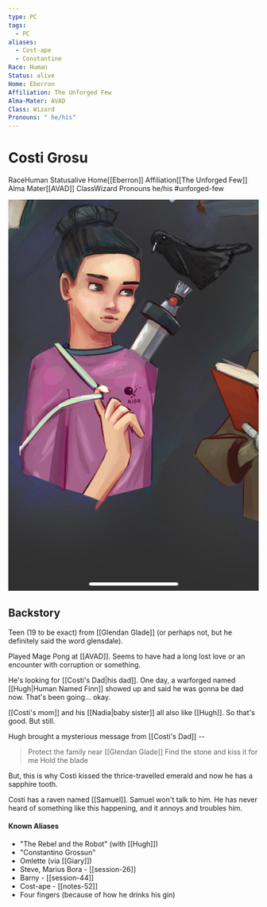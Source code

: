 ```yaml
---
type: PC
tags:
  - PC
aliases:
  - Cost-ape
  - Constantine
Race: Human
Status: alive
Home: Eberron
Affiliation: The Unforged Few
Alma-Mater: AVAD
Class: Wizard
Pronouns: " he/his"
---
```


# Costi Grosu
<span class="dataview inline-field"><span class="inline-field-key">Race</span><span class="inline-field-value">Human</span></span>
<span class="dataview inline-field"><span class="inline-field-key">Status</span><span class="inline-field-value">alive</span></span>
<span class="dataview inline-field"><span class="inline-field-key">Home</span><span class="inline-field-value">[[Eberron]]</span></span>
<span class="dataview inline-field"><span class="inline-field-key">Affiliation</span><span class="inline-field-value">[[The Unforged Few]]</span></span>
<span class="dataview inline-field"><span class="inline-field-key">Alma Mater</span><span class="inline-field-value">[[AVAD]]</span></span>
<span class="dataview inline-field"><span class="inline-field-key">Class</span><span class="inline-field-value">Wizard</span></span>
<span class="dataview inline-field"><span class="inline-field-key">Pronouns</span><span class="inline-field-value"> he/his</span></span>
#unforged-few 

![](/assets/obsidian/Costi.jpg)

## Backstory
Teen (19 to be exact) from [[Glendan Glade]] (or perhaps not, but he definitely said the word glensdale).

Played Mage Pong at [[AVAD]]. Seems to have had a long lost love or an encounter with corruption or something. 

He's looking for [[Costi's Dad|his dad]]. One day, a warforged named [[Hugh|Human Named Finn]] showed up and said he was gonna be dad now. That's been going... okay.

[[Costi's mom]] and his [[Nadia|baby sister]] all also like [[Hugh]]. So that's good. But still.

Hugh brought a mysterious message from [[Costi's Dad]] -- 

>Protect the family near [[Glendan Glade]]
>Find the stone and kiss it for me
>Hold the blade

But, this is why Costi kissed the thrice-travelled emerald and now he has a sapphire tooth. 

Costi has a raven named [[Samuel]]. Samuel won't talk to him. He has never heard of something like this happening, and it annoys and troubles him. 

#### Known Aliases
* "The Rebel and the Robot" (with [[Hugh]])
* "Constantino Grossun"
* Omlette (via [[Giary]])
* Steve, Marius Bora - [[session-26]]
* Barny - [[session-44]]
* Cost-ape - [[notes-52]]
* Four fingers (because of how he drinks his gin)


